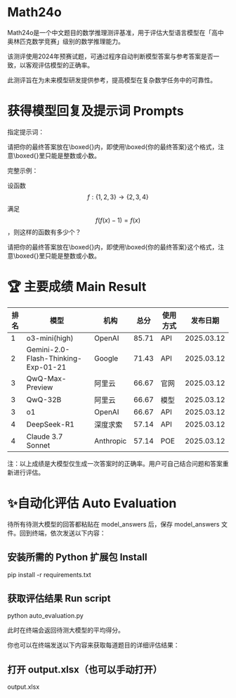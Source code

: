 # Math24o

Math24o是一个中文题目的数学推理测评基准，用于评估大型语言模型在「高中奥林匹克数学竞赛」级别的数学推理能力。

该测评使用2024年预赛试题，可通过程序自动判断模型答案与参考答案是否一致，以客观评估模型的正确率。

此测评旨在为未来模型研发提供参考，提高模型在复杂数学任务中的可靠性。



# 获得模型回复及提示词 Prompts

指定提示词：

  请把你的最终答案放在\boxed{}内，即使用\boxed{你的最终答案}这个格式，注意\boxed{}里只能是整数或小数。

完整示例：

  设函数 $$f : \{1, 2, 3 \} \to\{2, 3, 4 \}$$ 满足 $$f \left( f \left( x \right)-1 \right)=f \left( x \right)$$ ，则这样的函数有多少个？

  请把你的最终答案放在\boxed{}内，即使用\boxed{你的最终答案}这个格式，注意\boxed{}里只能是整数或小数。


# 🏆 主要成绩 Main Result

| 排名 | 模型                                    | 机构       | 总分  | 使用方式 | 发布日期   |
|----|--------------------------------|----------|------|----------|----------|
| 1  | o3-mini(high)                  | OpenAI   | 85.71 |API |2025.03.12 |
| 2  | Gemini-2.0-Flash-Thinking-Exp-01-21 | Google   | 71.43|API | 2025.03.12 |
| 3  | QwQ-Max-Preview                | 阿里云    | 66.67 | 官网 | 2025.03.12 |
| 3  | QwQ-32B                         | 阿里云    | 66.67 | 模型|2025.03.12 |
| 3  | o1                              | OpenAI   | 66.67 |API  | 2025.03.12 |
| 4  | DeepSeek-R1                     | 深度求索  | 57.14 | API | 2025.03.12 |
| 4  | Claude 3.7 Sonnet               | Anthropic | 57.14 |POE| 2025.03.12 |

注：以上成绩是大模型仅生成一次答案时的正确率。用户可自己结合问题和答案重新进行评估。

# ✨自动化评估 Auto Evaluation

待所有待测大模型的回答都粘贴在 model_answers 后，保存 model_answers 文件。回到终端，依次发送以下内容：

## 安装所需的 Python 扩展包  Install 

pip install -r requirements.txt

## 获取评估结果 Run script

python auto_evaluation.py

此时在终端会返回待测大模型的平均得分。

你也可以在终端发送以下内容来获取每道题目的详细评估结果：

## 打开 output.xlsx（也可以手动打开）

output.xlsx
